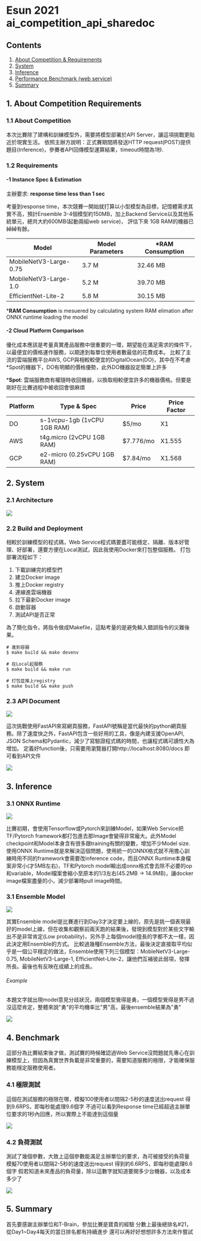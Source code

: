 # Esun 2021 ai_competition_api_sharedoc

## Contents
1. [About Competition & Requirements](#1-about-competition-requirements)
2. [System](#2-system)
3. [Inference](#3-inference)
4. [Performance Benchmark (web service)](#4-benchmark) 
5. [Summary](#5-summary)

## 1. About Competition Requirements

### 1.1 About Competition
本次比賽除了建構和訓練模型外，需要將模型部署於API Server，讓這項挑戰更貼近於現實生活。
依照主辦方說明：正式賽期間將發送HTTP request(POST)提供題目(Inference)，參賽者API回傳模型運算結果，timeout時間為1秒.

### 1.2 Requirements
#### -1 Instance Spec & Estimation
主辦要求: **response time less than 1 sec**

考量到response time，本次競賽一開始就打算以小型模型為目標，記憶體需求其實不高，預計Ensemble 3-4個模型約150MB，加上Backend Service以及其他系統單元，總共大約600MB(起動兩組web service)，
評估下來 1GB RAM的機器已綽綽有餘。

| Model | Model Parameters | *RAM Consumption |
| -------- | -------- | -------- |
| MobileNetV3-Large-0.75 | 3.7 M | 32.46 MB |
| MobileNetV3-Large-1.0 | 5.2 M | 39.70 MB |
| EfficientNet-Lite-2 | 5.8 M | 30.15 MB |

***RAM Consumption** is mesuered by calculating system RAM elimation after ONNX runtime loading the model 


#### -2 Cloud Platform Comparison 

優化成本應該是考量真實產品服務中很重要的一環，期望能在滿足需求的條件下，以最便宜的價格運作服務，以期達到每單位使用者數最低的花費成本。
比較了主流的雲端服務平台AWS, GCP與相較較便宜的DigitalOcean(DO)，其中在不考慮*Spot的機器下，DO有明顯的價格優勢，此外DO機器設定簡單上許多

***Spot**: 雲端服務商有權隨時收回機器，以換取相較便宜許多的機器價格。但要是剛好在比賽過程中被收回會很麻煩


| Platform | Type & Spec | Price | Price Factor |
| -------- | -------- | -------- | -------- |
| DO | s-1vcpu-1gb (1vCPU 1GB RAM) | $5/mo | X1 |
| AWS | t4g.micro (2vCPU 1GB RAM) | $7.776/mo | X1.555 |
| GCP | e2-micro (0.25vCPU 1GB RAM) | $7.84/mo | X1.568 |


## 2. System

### 2.1 Architecture
![](https://i.imgur.com/VbHlGQa.png)

### 2.2 Build and Deployment
相較於訓練模型的程式碼，Web Service程式碼要盡可能穩定、隔離、版本好管理、好部署，還要方便在Local測試，因此我使用Docker來打包整個服務。
打包部署流程如下：

1. 下載訓練完的模型們
2. 建立Docker image
3. 推上Docker registry
4. 連線進雲端機器
5. 拉下最新Docker image
6. 啟動容器
7. 測試API是否正常

為了簡化指令，將指令做成Makefile，這點考量的是避免輸入錯誤指令的災難後果。

``` shell
# 進到容器
$ make build && make devenv

# 在Local起服務
$ make build && make run

# 打包並推上registry
$ make build && make push
```

### 2.3 API Document
![](https://i.imgur.com/ULWE3xP.png)

這次挑戰使用FastAPI來寫網頁服務，FastAPI號稱是當代最快的python網頁服務。除了速度快之外，FastAPI包含一些好用的工具，像是內建支援OpenAPI,  JSON Schema和Pydantic，減少了寫驗證程式碼的時間，也讓程式碼可讀性大為增加。
定義好function後，只需要用瀏覽器打開http://localhost:8080/docs 即可看到API文件

![](https://i.imgur.com/8VHtDi8.png)

## 3. Inference

### 3.1 ONNX Runtime

![](https://i.imgur.com/X134taI.png)

比賽初期，會使用Tensorflow或Pytorch來訓練Model，如果Web Service把TF/Pytorch framework都打包進去那Image會變得非常龐大。此外Model checkpoint和Model本身含有很多跟training有關的變數，增加不少Model size.
使用ONNX Runtime就是來解決這個問題，使用統一的ONNX格式就不用擔心訓練時用不同的framework會需要改inference code，而且ONNX Runtime本身檔案非常小(才5MB左右)，TF和Pytorch model輸出成onnx格式會去除不必要的op和variable，Model檔案會縮小至原本的1/3左右(45.2MB -> 14.9MB)，讓docker image檔案盡量的小，減少部署時pull image時間。

### 3.1 Ensemble Model

![](https://i.imgur.com/cX0SSjI.png)

其實Ensemble model是比賽進行到Day3才決定要上線的，原先是挑一個表現最好的model上線，但在收集和觀察前兩天跑的結果後，發現到模型對於某些文字輸出不是非常肯定(Low probability)，另外手上每個model擅長的字都不太一樣，因此決定用Ensemble的方式。
比較過幾種Ensemble方法，最後決定直接取平均似乎是一個公平穩定的做法，Ensemble使用下列三個模型：MobleNetV3-Large-0.75, MobileNetV3-Large-1, EfficientNet-Lite-2，讓他們互補彼此弱項，發揮所長。最後也有反映在成績上的成長。

###### Example
本題文字就出現model意見分歧狀況，兩個模型覺得是勇，一個模型覺得是男不過沒這麼肯定，整體來說"勇"的平均機率比"男"高，最後ensemble結果為"勇"

![](https://i.imgur.com/jyZLK9Q.png)



## 4. Benchmark

這部分為比賽結束後才做，測試賽的時候確認過Web Service沒問題就先專心在訓練模型上，但因為真實世界負載是非常重要的，需要知道服務的極限，才能確保服務能穩定服務使用者。

### 4.1 極限測試
這個在測試服務的極限在哪，模擬100使用者以間隔2-5秒的速度送出request
得到9.6RPS，即每秒能處理9.6個字
不過可以看到Response time已經超過主辦單位要求的1秒內回應，所以實際上不能達到這個量

![](https://i.imgur.com/fCcHXK6.png)

### 4.2 負荷測試
測試了幾個參數，大致上這個參數能滿足主辦單位的要求，為可被接受的負荷量
模擬70使用者以間隔2-5秒的速度送出request
得到約6.6RPS，即每秒能處理6.6個字
假若知道未來產品的負荷量，除以這數字就知道要開多少台機器，以及成本多少了

![](https://i.imgur.com/hdlFk1Y.png)

## 5. Summary
首先要感謝主辦單位和T-Brain，參加比賽是寶貴的經驗
分數上最後總排名#21，從Day1~Day4每天的當日排名都有持續進步
還可以再好好想想許多方法來作嘗試


